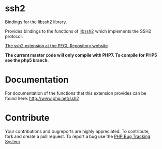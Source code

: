 ssh2
====

Bindings for the libssh2 library.

Provides bindings to the functions of [libssh2](http:/libssh2.org/) which implements the SSH2 protocol.

[The ssh2 extension at the PECL Repository website](http://pecl.php.net/package/ssh2)

**The current master code will only compile with PHP7. To compile for PHP5 see the php5 branch.**

Documentation
=============

For documentation of the functions that this extension provides can be found here: http://www.php.net/ssh2

Contribute
==========

Your contributions and bugreports are highly appreciated. To contribute, fork and create a pull request. To report a
bug use the [PHP Bug Tracking System](https://bugs.php.net/)
